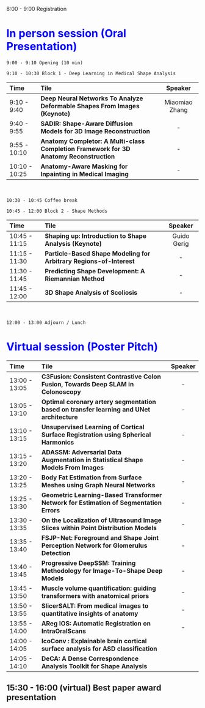
8:00 - 9:00 Registration

# <span style="color:blue">In person session (Oral Presentation) </span> <br>

```
9:00 - 9:10 Opening (10 min) 
```

```
9:10 - 10:30 Block 1 - Deep Learning in Medical Shape Analysis
```

| Time   |      Tile      |  Speaker |
|:--------------|:-------------------------|:---------:|
| 9:10 - 9:40  | **Deep Neural Networks To Analyze Deformable Shapes From Images (Keynote)**             | Miaomiao Zhang |
| 9:40 - 9:55  | **SADIR: Shape-Aware Diffusion Models for 3D Image Reconstruction**                     |      -         |
| 9:55 - 10:10 | **Anatomy Completor: A Multi-class Completion Framework for 3D Anatomy Reconstruction** |      -         |
| 10:10 - 10:25| **Anatomy-Aware Masking for Inpainting in Medical Imaging**                             |      -         | 

<br>

```
10:30 - 10:45 Coffee break
```

```
10:45 - 12:00 Block 2 - Shape Methods  
```

| Time   |      Tile      |  Speaker |
|:--------------|:-------------------------|:---------:|
| 10:45 - 11:15 | **Shaping up: Introduction to Shape Analysis (Keynote)**              | Guido Gerig|
| 11:15 - 11:30 | **Particle-Based Shape Modeling for Arbitrary Regions-of-Interest**   |   -        |
| 11:30 - 11:45 | **Predicting Shape Development: A Riemannian Method**                 |    -       |
| 11:45 - 12:00 | **3D Shape Analysis of Scoliosis**                                    |    -       |

<br>

```
12:00 - 13:00 Adjourn / Lunch
```

# <span style="color:blue">Virtual session (Poster Pitch) </span> <br>



| Time   |      Tile      |  Speaker |
|:--------------|:-------------------------|:---------:|
| 13:00 - 13:05 | **C3Fusion: Consistent Contrastive Colon Fusion, Towards Deep SLAM in Colonoscopy**              | -|
| 13:05 - 13:10 | **Optimal coronary artery segmentation based on transfer learning and UNet architecture**   |   -        |
| 13:10 - 13:15 | **Unsupervised Learning of Cortical Surface Registration using Spherical Harmonics**                  |    -       |
| 13:15 - 13:20 | **ADASSM: Adversarial Data Augmentation in Statistical Shape Models From Images**                                     |    -       |
| 13:20 - 13:25 | **Body Fat Estimation from Surface Meshes using Graph Neural Networks**                                     |    -       |
| 13:25 - 13:30 | **Geometric Learning-Based Transformer Network for Estimation of Segmentation Errors**                                     |    -       |
| 13:30 - 13:35 | **On the Localization of Ultrasound Image Slices within Point Distribution Models**                                     |    -       |
| 13:35 - 13:40 | **FSJP-Net: Foreground and Shape Joint Perception Network for Glomerulus Detection**                                     |    -       |
| 13:40 - 13:45 | **Progressive DeepSSM: Training Methodology for Image-To-Shape Deep Models**                                     |    -       |
| 13:45 - 13:50 | **Muscle volume quantification: guiding transformers with anatomical priors**                                     |    -       |
| 13:50 - 13:55 | **SlicerSALT: From medical images to quantitative insights of anatomy**                                     |    -       |
| 13:55 - 14:00 | **AReg IOS: Automatic Registration on IntraOralScans**                                     |    -       |
| 14:00 - 14:05 | **IcoConv : Explainable brain cortical surface analysis for ASD classification**     
| 14:05 - 14:10 | **DeCA: A Dense Correspondence Analysis Toolkit for Shape Analysis**     

## 15:30 - 16:00 (virtual) Best paper award presentation

